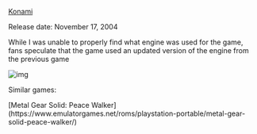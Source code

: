 [Konami](https://www.konami.com/en/)

<p>Release date: November 17, 2004</p>
<p>While I was unable to properly find what engine was used for the game, fans speculate that the game used an updated version of the engine from the previous game</p>


![img](https://upload.wikimedia.org/wikipedia/en/b/b3/Mgs3box.jpg)

<p>Similar games:</p>
<p>[Metal Gear Solid: Peace Walker](https://www.emulatorgames.net/roms/playstation-portable/metal-gear-solid-peace-walker/)</p>
